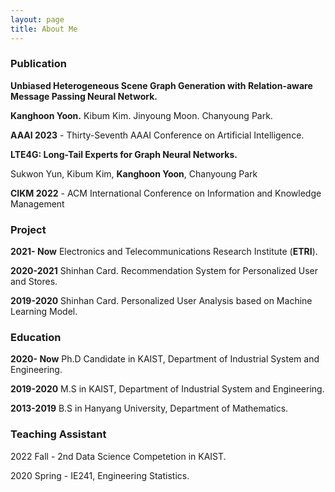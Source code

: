 ```yaml
---
layout: page
title: About Me
---
```


### Publication

**Unbiased Heterogeneous Scene Graph Generation with Relation-aware Message Passing Neural Network.** 

**Kanghoon Yoon.** Kibum Kim. Jinyoung Moon. Chanyoung Park.

**AAAI 2023** - Thirty-Seventh AAAI Conference on Artificial Intelligence.



**LTE4G: Long-Tail Experts for Graph Neural Networks.** 

Sukwon Yun, Kibum Kim, **Kanghoon Yoon**, Chanyoung Park

**CIKM 2022** - ACM International Conference on Information and Knowledge Management



### Project

**2021- Now** Electronics and Telecommunications Research Institute (**ETRI**). 

**2020-2021** Shinhan Card. Recommendation System for Personalized User and Stores.

**2019-2020** Shinhan Card. Personalized User Analysis based on Machine Learning Model.

### Education

**2020- Now** Ph.D Candidate in KAIST, Department of Industrial System and Engineering.

**2019-2020** M.S in KAIST, Department of Industrial System and Engineering.

**2013-2019** B.S in Hanyang University, Department of Mathematics.

### Teaching Assistant
2022 Fall - 2nd Data Science Competetion in KAIST.

2020 Spring - IE241, Engineering Statistics.

